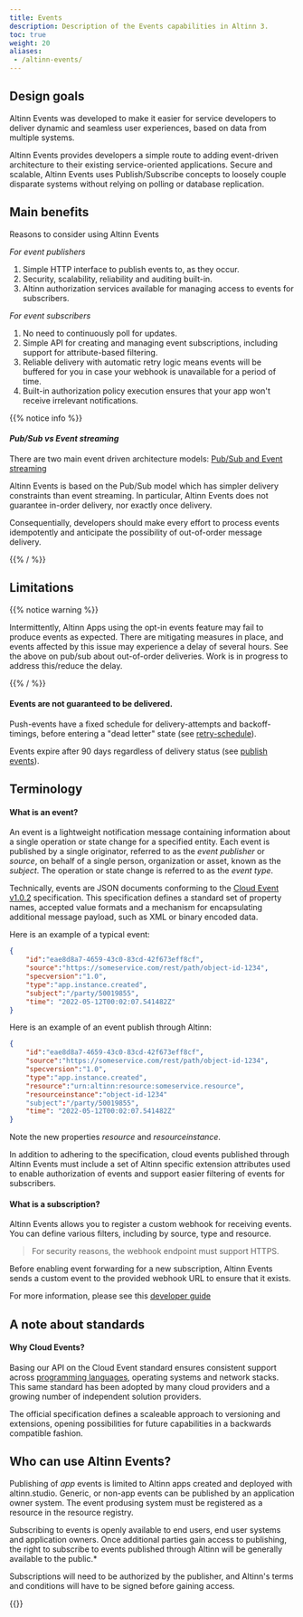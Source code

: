 ```yaml
---
title: Events
description: Description of the Events capabilities in Altinn 3.
toc: true
weight: 20
aliases:
 - /altinn-events/
---
```


## Design goals

Altinn Events was developed to make it easier for service developers to deliver dynamic and 
seamless user experiences, based on data from multiple systems. 

Altinn Events provides developers a simple route to adding event-driven architecture to their existing 
service-oriented applications. Secure and scalable, Altinn Events uses Publish/Subscribe concepts to 
loosely couple disparate systems without relying on polling or database replication.


## Main benefits

Reasons to consider using Altinn Events

_For event publishers_
1. Simple HTTP interface to publish events to, as they occur. 
2. Security, scalability, reliability and auditing built-in.
3. Altinn authorization services available for managing access to events for subscribers.

_For event subscribers_
1. No need to continuously poll for updates.
2. Simple API for creating and managing event subscriptions, including support for attribute-based filtering.
3. Reliable delivery with automatic retry logic means events will be buffered for you in case your webhook is unavailable for a period of time.
4. Built-in authorization policy execution ensures that your app won't receive irrelevant notifications. 


{{% notice info %}}

#### _Pub/Sub vs Event streaming_

There are two main event driven architecture models: 
[Pub/Sub and Event streaming](https://learn.microsoft.com/en-us/azure/architecture/guide/architecture-styles/event-driven)

Altinn Events is based on the Pub/Sub model which has simpler delivery constraints than event streaming. 
In particular, Altinn Events does not guarantee in-order delivery, nor exactly once delivery.

Consequentially, developers should make every effort to process events idempotently and 
anticipate the possibility of out-of-order message delivery. 
 
{{% / %}}

## Limitations
{{% notice warning %}}

Intermittently, Altinn Apps using the opt-in events feature may fail to produce events as expected.
There are mitigating measures in place, and events affected by this issue may experience a delay of several hours.
See the above on pub/sub about out-of-order deliveries. Work is in progress to address this/reduce the delay.

{{% / %}}

#### Events are not guaranteed to be delivered.

Push-events have a fixed schedule for delivery-attempts and backoff-timings, before entering a "dead letter" state (see [retry-schedule](subscribe-to-events/#retry-schedule)).

Events expire after 90 days regardless of delivery status (see [publish events](publish-events/)).



## Terminology
#### What is an event?

An event is a lightweight notification message containing information about a single operation 
or state change for a specified entity. Each event is published by a single originator, referred to
as the *event publisher* or *source*, on behalf of a single person, organization or asset, known as the *subject*. 
The operation or state change is referred to as the *event type*.

Technically, events are JSON documents conforming to the 
[Cloud Event v1.0.2](https://github.com/cloudevents/spec/blob/v1.0.2/cloudevents/spec.md) specification.
This specification defines a standard set of property names, accepted value formats and 
a mechanism for encapsulating additional message payload, such as XML or binary encoded data.

Here is an example of a typical event:

```json
{
    "id":"eae8d8a7-4659-43c0-83cd-42f673eff8cf",
    "source":"https://someservice.com/rest/path/object-id-1234",
    "specversion":"1.0",
    "type":"app.instance.created",
    "subject":"/party/50019855",
    "time": "2022-05-12T00:02:07.541482Z"
}
```

Here is an example of an event publish through Altinn: 

```json
{
    "id":"eae8d8a7-4659-43c0-83cd-42f673eff8cf",
    "source":"https://someservice.com/rest/path/object-id-1234",
    "specversion":"1.0",
    "type":"app.instance.created",
    "resource":"urn:altinn:resource:someservice.resource",
    "resourceinstance":"object-id-1234"
    "subject":"/party/50019855",
    "time": "2022-05-12T00:02:07.541482Z"
}
```
Note the new properties _resource_ and  _resourceinstance_.


In addition to adhering to the specification, cloud events published through Altinn Events must include
a set of Altinn specific extension attributes used to enable authorization of events 
and support easier filtering of events for subscribers. 


#### What is a subscription?

Altinn Events allows you to register a custom webhook for receiving events. 
You can define various filters, including by source, type and resource.

> For security reasons, the webhook endpoint must support HTTPS. 

Before enabling event forwarding for a new subscription, Altinn Events sends a custom event to the provided webhook URL to ensure that it exists. 

For more information, please see this [developer guide](./subscribe-to-events/developer-guides/setup-subscription/)

## A note about standards

#### Why Cloud Events?

Basing our API on the Cloud Event standard ensures consistent support across [programming languages](https://github.com/cloudevents/spec#sdks), operating systems and network stacks. 
This same standard has been adopted by many cloud providers and a growing number of independent solution providers. 

The official specification defines a scaleable approach to versioning and extensions, opening possibilities for future capabilities in a backwards compatible fashion.

## Who can use Altinn Events?

Publishing of _app_ events is limited to Altinn apps created and deployed with altinn.studio. Generic, or non-app events can be published by an application owner system. The event produsing system must be registered as a resource in the resource registry.

Subscribing to events is openly available to end users, end user systems and application owners. 
Once additional parties gain access to publishing, the right to subscribe to events published through Altinn
will be generally available to the public.*

Subscriptions will need to be authorized by the publisher, and Altinn's terms and conditions will have to be 
signed before gaining access. 

{{<children />}}
